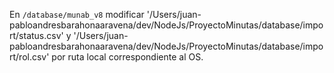 En `/database/munab_v8` modificar '/Users/juan-pabloandresbarahonaaravena/dev/NodeJs/ProyectoMinutas/database/import/status.csv' y '/Users/juan-pabloandresbarahonaaravena/dev/NodeJs/ProyectoMinutas/database/import/rol.csv' por ruta local correspondiente al OS.